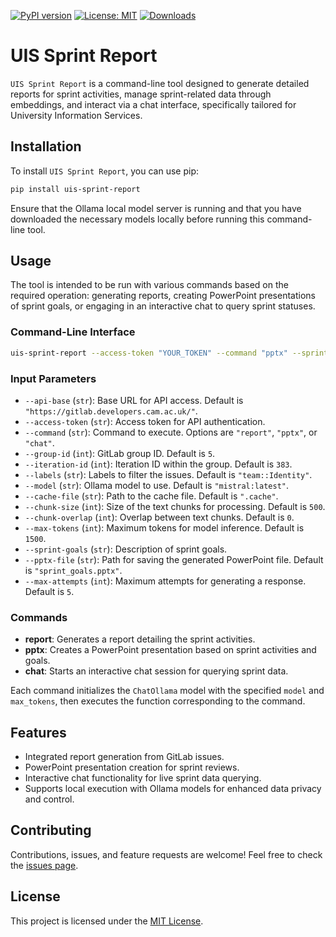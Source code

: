[![PyPI version](https://badge.fury.io/py/uis-sprint-report.svg)](https://badge.fury.io/py/uis-sprint-report)
[![License: MIT](https://img.shields.io/badge/License-MIT-green.svg)](https://opensource.org/licenses/MIT)
[![Downloads](https://static.pepy.tech/badge/uis-sprint-report)](https://pepy.tech/project/uis-sprint-report)

# UIS Sprint Report

`UIS Sprint Report` is a command-line tool designed to generate detailed reports for sprint activities, manage sprint-related data through embeddings, and interact via a chat interface, specifically tailored for University Information Services.

## Installation

To install `UIS Sprint Report`, you can use pip:

```bash
pip install uis-sprint-report
```

Ensure that the Ollama local model server is running and that you have downloaded the necessary models locally before running this command-line tool.

## Usage

The tool is intended to be run with various commands based on the required operation: generating reports, creating PowerPoint presentations of sprint goals, or engaging in an interactive chat to query sprint statuses.

### Command-Line Interface

```bash
uis-sprint-report --access-token "YOUR_TOKEN" --command "pptx" --sprint-goals "Goal 1; Goal 2"
```

### Input Parameters

- `--api-base` (`str`): Base URL for API access. Default is `"https://gitlab.developers.cam.ac.uk/"`.
- `--access-token` (`str`): Access token for API authentication.
- `--command` (`str`): Command to execute. Options are `"report"`, `"pptx"`, or `"chat"`.
- `--group-id` (`int`): GitLab group ID. Default is `5`.
- `--iteration-id` (`int`): Iteration ID within the group. Default is `383`.
- `--labels` (`str`): Labels to filter the issues. Default is `"team::Identity"`.
- `--model` (`str`): Ollama model to use. Default is `"mistral:latest"`.
- `--cache-file` (`str`): Path to the cache file. Default is `".cache"`.
- `--chunk-size` (`int`): Size of the text chunks for processing. Default is `500`.
- `--chunk-overlap` (`int`): Overlap between text chunks. Default is `0`.
- `--max-tokens` (`int`): Maximum tokens for model inference. Default is `1500`.
- `--sprint-goals` (`str`): Description of sprint goals.
- `--pptx-file` (`str`): Path for saving the generated PowerPoint file. Default is `"sprint_goals.pptx"`.
- `--max-attempts` (`int`): Maximum attempts for generating a response. Default is `5`.

### Commands

- **report**: Generates a report detailing the sprint activities.
- **pptx**: Creates a PowerPoint presentation based on sprint activities and goals.
- **chat**: Starts an interactive chat session for querying sprint data.

Each command initializes the `ChatOllama` model with the specified `model` and `max_tokens`, then executes the function corresponding to the command.

## Features

- Integrated report generation from GitLab issues.
- PowerPoint presentation creation for sprint reviews.
- Interactive chat functionality for live sprint data querying.
- Supports local execution with Ollama models for enhanced data privacy and control.

## Contributing

Contributions, issues, and feature requests are welcome! Feel free to check the [issues page](https://gitlab.developers.cam.ac.uk/ee345/demo/issues).

## License

This project is licensed under the [MIT License](https://choosealicense.com/licenses/mit/).
